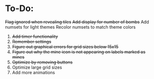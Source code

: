 # To-Do:

~~Flag ignored when revealing tiles~~
~~Add display for number of bombs~~
Add numsets for light themes
Recolor numsets to match theme colors

1. ~~Add timer functionality~~
2. ~~Remember settings~~
3. ~~Figure out graphical errors for grid sizes below 15x15~~
4. ~~Figure out why the mine icon is not appearing on labels marked as mines~~
5. ~~Optimize by removing buttons~~
6. Optimize large grid sizes
7. Add more animations